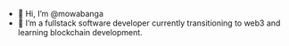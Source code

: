 - 👋 Hi, I’m @mowabanga
- 🌱 I’m a fullstack software developer currently transitioning to web3 and learning blockchain development.

<!---
mowabanga/mowabanga is a ✨ special ✨ repository because its `README.md` (this file) appears on your GitHub profile.
You can click the Preview link to take a look at your changes.
--->
